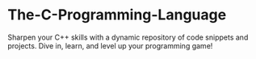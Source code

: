 # The-C-Programming-Language
Sharpen your C++ skills with a dynamic repository of code snippets and projects. Dive in, learn, and level up your programming game!
